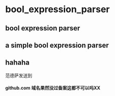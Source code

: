 # bool_expression_parser
## bool expression parser
## a simple bool expression parser
## hahaha

范德萨发送到
#### github.com 域名果然没过备案这都不可以吗XX

